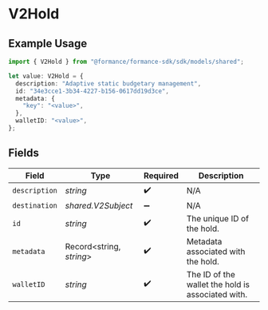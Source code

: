 # V2Hold

## Example Usage

```typescript
import { V2Hold } from "@formance/formance-sdk/sdk/models/shared";

let value: V2Hold = {
  description: "Adaptive static budgetary management",
  id: "34e3cce1-3b34-4227-b156-0617dd19d3ce",
  metadata: {
    "key": "<value>",
  },
  walletID: "<value>",
};
```

## Fields

| Field                                             | Type                                              | Required                                          | Description                                       |
| ------------------------------------------------- | ------------------------------------------------- | ------------------------------------------------- | ------------------------------------------------- |
| `description`                                     | *string*                                          | :heavy_check_mark:                                | N/A                                               |
| `destination`                                     | *shared.V2Subject*                                | :heavy_minus_sign:                                | N/A                                               |
| `id`                                              | *string*                                          | :heavy_check_mark:                                | The unique ID of the hold.                        |
| `metadata`                                        | Record<string, *string*>                          | :heavy_check_mark:                                | Metadata associated with the hold.                |
| `walletID`                                        | *string*                                          | :heavy_check_mark:                                | The ID of the wallet the hold is associated with. |